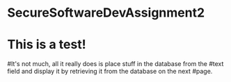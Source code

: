 # SecureSoftwareDevAssignment2
# This is a test!

#It's not much, all it really does is place stuff in the database from the 
#text field and display it by retrieving it from the database on the next
#page.

